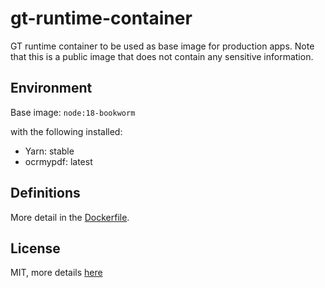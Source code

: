 # gt-runtime-container

GT runtime container to be used as base image for production apps. Note that this is a public image that does not contain any sensitive information.

## Environment

Base image: `node:18-bookworm`

with the following installed:

- Yarn: stable
- ocrmypdf: latest

## Definitions

More detail in the [Dockerfile](./Dockerfile).

## License

MIT, more details [here](./LICENSE)
